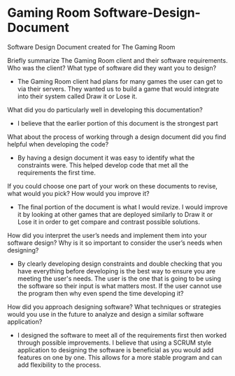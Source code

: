 # Gaming Room Software-Design-Document
Software Design Document created for The Gaming Room 

Briefly summarize The Gaming Room client and their software requirements. Who was the client? What type of software did they want you to design?
- The Gaming Room client had plans for many games the user can get to via their servers. They wanted us to build a game that would integrate into their system called Draw it or Lose it. 

What did you do particularly well in developing this documentation?
- I believe that the earlier portion of this document is the strongest part 

What about the process of working through a design document did you find helpful when developing the code?
- By having a design document it was easy to identify what the constraints were. This helped develop code that met all the requirements the first time. 

If you could choose one part of your work on these documents to revise, what would you pick? How would you improve it?
- The final portion of the document is what I would revize. I would improve it by looking at other games that are deployed similarly to Draw it or Lose it in order to get compare and contrast possible solutions. 

How did you interpret the user’s needs and implement them into your software design? Why is it so important to consider the user’s needs when designing?
- By clearly developing design constraints and double checking that you have everything before developing is the best way to ensure you are meeting the user's needs. The user is the one that is going to be using the software so their input is what matters most. If the user cannot use the program then why even spend the time developing it?

How did you approach designing software? What techniques or strategies would you use in the future to analyze and design a similar software application?
- I designed the software to meet all of the requirements first then worked through possible improvements. I believe that using a SCRUM style application to designing the software is beneficial as you would add features on one by one. This allows for a more stable program and can add flexibility to the process. 
